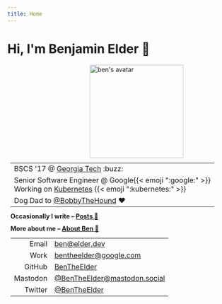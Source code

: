 ```yaml
---
title: Home
---
```

<h1 class="page-title">Hi, I'm Benjamin Elder 👋</h1>
<figure class="full-bleed" style="background: none; border: none; position: relative; width: 42%; padding-bottom: 42%; left: 50%; transform: translateX(-50%); margin-bottom: .75em; margin-top: .1em;">
  <picture>
    <img src="/images/ben_avatar_optim.jpg" alt="ben's avatar" class="circle-badge" style="position: absolute; top: 0; bottom: 0; left: 0; width: 100%; height: 100%; border-width: .25em;">
  </picture>
</figure>
<div class="" style="padding: .5em; padding-top: 0">
  <table style="margin: 0 auto;">
    <tbody>
      <tr>
        <td>BSCS '17 @ <a href="http://www.gatech.edu/">Georgia Tech</a> <span class="emoji" style="background-image:url(/images/GT_Buzz_logo.svg)" title=":buzz:">:buzz:</span></td>
      </tr>
      <tr>
        <td>Senior Software Engineer @ Google{{< emoji ":google:" >}}<br> Working on <a href="https://kubernetes.io">Kubernetes</a> {{< emoji ":kubernetes:" >}}</td>
      </tr>
      <tr>
        <td>Dog Dad to <a href="https://twitter.com/BobbyTheHound">@BobbyTheHound</a> ❤️</td>
      </tr>
    </tbody>
  </table>
  <div style="font-weight: bold; line-height: 2em; margin: .5em auto">
    <span>Occasionally I write – <a href="/posts">Posts 📝</a></span>
    <br>
    <span>More about me – <a href="/about">About Ben 🤔</a></span>
  </div>
  <table style="margin: 0 auto; text-align: left;">
    <tbody>
      <tr>
        <td style="text-align: right"><span class="bold nowrap">Email <span class="icon" style="background-image:url(/images/material_icons/ic_contact_mail_black_24px.svg)"></span></span></td>
        <td><a href="mailto:ben@elder.dev">ben<wbr>@elder.dev</a></td>
      </tr>
      <tr>
        <td style="text-align: right"><span class="bold nowrap">Work <span class="icon" style="background-image:url(/images/material_icons/ic_contact_mail_black_24px.svg)"></span></span></span></td>
        <td><a href="mailto:bentheelder@google.com">bentheelder<wbr>@google.com</a></td>
      </tr>
      <tr>
        <td style="text-align: right"><span class="bold nowrap">GitHub <span class="icon" style="background-image:url(/images/GitHub-Mark-120px-plus.png); background-size: 95%"></span></span></td>
        <td><a href="https://www.github.com/BenTheElder">BenTheElder</a></td>
      </tr>
      <tr>
        <td style="text-align: right"><span class="bold nowrap">Mastodon <span class="icon" style="background-image:url(/images/mastodon-black-icon.png)"></span></span></td>
        <td><a rel="me" href="https://mastodon.social/@BenTheElder">@BenTheElder<wbr>@mastodon.social</a></td>
      </tr>
      <tr>
        <td style="text-align: right"><span class="bold nowrap">Twitter <span class="icon" style="background-image:url(/images/twitter-512.png)"></span></span></td>
        <td><a href="https://twitter.com/BenTheElder">@BenTheElder</a></td>
      </tr>
    </tbody>
  </table>
</div>
